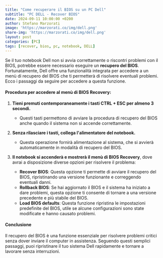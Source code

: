 ```yaml
---
title: "Come recuperare il BIOS su un PC Dell"
subtitle: "PC DELL - Recover BIOS"
date: 2024-09-11 10:00:00 +0200
author: Stefano Marzorati
image: 'https://marzorati.co/img/dell.png'
share-img: 'https://marzorati.co/img/dell.png'
layout: post
categories: [PC]
tags: [recover, bios, pc, notebook, DELL]
---
```

Se il tuo notebook Dell non si avvia correttamente o riscontri problemi con il BIOS, potrebbe essere necessario eseguire un **recupero del BIOS**. Fortunatamente, Dell offre una funzionalità integrata per accedere a un menù di recupero del BIOS che ti permetterà di risolvere eventuali problemi. Ecco i passaggi da seguire per accedere a questa funzione.

#### Procedura per accedere al menù di BIOS Recovery:

1. **Tieni premuti contemporaneamente i tasti CTRL + ESC per almeno 3 secondi.**
   - Questi tasti permettono di avviare la procedura di recupero del BIOS anche quando il sistema non si accende correttamente.

2. **Senza rilasciare i tasti, collega l'alimentatore del notebook.**
   - Questa operazione fornirà alimentazione al sistema, che si avvierà automaticamente in modalità di recupero del BIOS.

3. **Il notebook si accenderà e mostrerà il menù di BIOS Recovery**, dove avrai a disposizione diverse opzioni per risolvere il problema:

   - **Recover BIOS**: Questa opzione ti permette di avviare il recupero del BIOS, ripristinando una versione funzionante e correggendo eventuali danni.
   - **Rollback BIOS**: Se hai aggiornato il BIOS e il sistema ha iniziato a dare problemi, questa opzione ti consente di tornare a una versione precedente e più stabile del BIOS.
   - **Load BIOS defaults**: Questa funzione ripristina le impostazioni predefinite del BIOS, utile se alcune configurazioni sono state modificate e hanno causato problemi.

#### Conclusione
Il recupero del BIOS è una funzione essenziale per risolvere problemi critici senza dover inviare il computer in assistenza. Seguendo questi semplici passaggi, puoi ripristinare il tuo sistema Dell rapidamente e tornare a lavorare senza interruzioni.